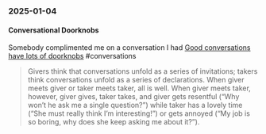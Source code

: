 ### 2025-01-04
#### Conversational Doorknobs
Somebody complimented me on a conversation I had 
[Good conversations have lots of doorknobs](https://www.experimental-history.com/p/good-conversations-have-lots-of-doorknobs) #conversations

> Givers think that conversations unfold as a series of invitations; takers think conversations unfold as a series of declarations. When giver meets giver or taker meets taker, all is well. When giver meets taker, however, giver gives, taker takes, and giver gets resentful (“Why won’t he ask me a single question?”) while taker has a lovely time (“She must really think I’m interesting!”) or gets annoyed (“My job is so boring, why does she keep asking me about it?”).

